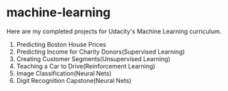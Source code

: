 # machine-learning
Here are my completed projects for Udacity's Machine Learning curriculum.

1. Predicting Boston House Prices
2. Predicting Income for Charity Donors(Supervised Learning)
3. Creating Customer Segments(Unsupervised Learning)
4. Teaching a Car to Drive(Reinforcement Learning)
5. Image Classification(Neural Nets)
6. Digit Recognition Capstone(Neural Nets)
